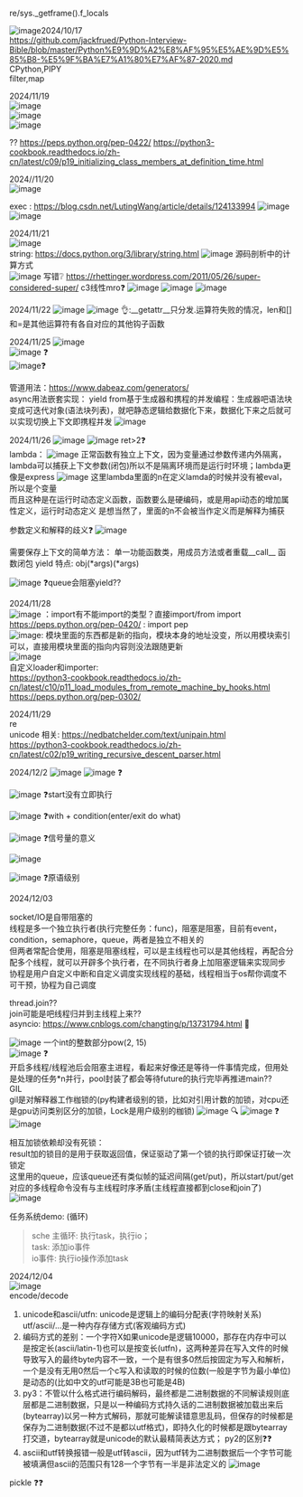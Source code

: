 re/sys._getframe().f_locals  

![image](https://github.com/user-attachments/assets/0233aabc-f9e1-4d76-90de-77d276246380)2024/10/17  
https://github.com/jackfrued/Python-Interview-Bible/blob/master/Python%E9%9D%A2%E8%AF%95%E5%AE%9D%E5%85%B8-%E5%9F%BA%E7%A1%80%E7%AF%87-2020.md  
CPython,PIPY  
filter,map  

2024/11/19  
![image](https://github.com/user-attachments/assets/5b53dae0-f7cb-49ac-9aa8-56dd1fe41349)  
![image](https://github.com/user-attachments/assets/09697bf3-1ef9-4c95-8720-9772c23b4f95)  
![image](https://github.com/user-attachments/assets/3856051c-32bc-4455-ba25-b7bdb3117e1a)

?? https://peps.python.org/pep-0422/
https://python3-cookbook.readthedocs.io/zh-cn/latest/c09/p19_initializing_class_members_at_definition_time.html

2024//11/20  
![image](https://github.com/user-attachments/assets/521030e5-27f9-4e23-b245-b7822451aab5)

exec  :
https://blog.csdn.net/LutingWang/article/details/124133994
![image](https://github.com/user-attachments/assets/1910e3ef-0561-41f0-9636-12e336bf26ca)
![image](https://github.com/user-attachments/assets/b3238fce-1901-45cb-8f62-ead0686654f8)


2024/11/21  
![image](https://github.com/user-attachments/assets/2e9a3f49-a999-461a-a025-8117c649e7eb)  
string: https://docs.python.org/3/library/string.html
![image](https://github.com/user-attachments/assets/a7b97bda-b77c-4ca1-aeb4-44d22db80f47) 源码剖析中的计算方式  
![image](https://github.com/user-attachments/assets/e9d7cc87-a71b-49f1-878f-c4189eca9e07)  写错❔
https://rhettinger.wordpress.com/2011/05/26/super-considered-super/  c3线性mro❓
![image](https://github.com/user-attachments/assets/61f94ea3-3ac3-4894-8340-643a09908548)
![image](https://github.com/user-attachments/assets/b9cd0419-f675-47d6-8958-8f75ba4a0a8a)
![image](https://github.com/user-attachments/assets/a7b9ba83-a4d8-4ad6-8807-1a25d22eef22)


2024/11/22
![image](https://github.com/user-attachments/assets/31c34a63-94c7-4754-b3b3-50b6abc0e7fe) 
![image](https://github.com/user-attachments/assets/ccf45782-0412-4dfd-a651-0f89e5f2d4cc)
👌:__getattr__只分发.运算符失败的情况，len和[]和=是其他运算符有各自对应的其他钩子函数

2024/11/25
![image](https://github.com/user-attachments/assets/04060b23-077a-4cf7-a377-1b232ff4cb2e)  
![image](https://github.com/user-attachments/assets/6ee4fcf8-5b11-4be6-bd82-c9a3e0fdca57) ❓  
![image](https://github.com/user-attachments/assets/065cf998-2b15-4239-94c5-26da2a6a9c8c)❓  

管道用法：https://www.dabeaz.com/generators/  
async用法嵌套实现：
yield from基于生成器和携程的并发编程：生成器吧语法块变成可迭代对象(语法块列表)，就吧静态逻辑给数据化下来，数据化下来之后就可以实现切换上下文即携程并发
![image](https://github.com/user-attachments/assets/1af958b4-2acd-485b-9f2d-473c15e596c9)

2024/11/26
![image](https://github.com/user-attachments/assets/22e4ded6-e172-4ea2-bdee-91d4c9125ebb)
![image](https://github.com/user-attachments/assets/9cd2511f-0d75-4215-8baa-8825dd21952e)  ret>2❓  
lambda：
![image](https://github.com/user-attachments/assets/5f265854-5e19-490e-9083-5df4f5bd80d8)  正常函数有独立上下文，因为变量通过参数传递内外隔离，lambda可以捕获上下文参数(闭包)所以不是隔离环境而是运行时环境；lambda更像是express
![image](https://github.com/user-attachments/assets/ffed9616-3270-44e8-b774-22b6d35d800c)  这里lambda里面的n在定义lamda的时候并没有被eval，所以是个变量  
而且这种是在运行时动态定义函数，函数要么是硬编码，或是用api动态的增加属性定义，运行时动态定义 是想当然了，里面的n不会被当作定义而是解释为捕获

参数定义和解释的歧义❓
![image](https://github.com/user-attachments/assets/e85241c5-8574-4849-a3af-e297596dd9cc)

需要保存上下文的简单方法：
单一功能函数类，用成员方法或者重载__call__
函数闭包
yield
特点: obj(*args)(*args)

![image](https://github.com/user-attachments/assets/42a800bc-9e76-412c-a938-6ddf5abf8525)  ❓queue会阻塞yield??


2024/11/28  
![image](https://github.com/user-attachments/assets/f42dc004-1176-4ca4-8856-84cd411742fa)  ：import有不能import的类型？直接import/from import
https://peps.python.org/pep-0420/  : import pep  
![image](https://github.com/user-attachments/assets/64636889-4ab5-440f-9394-e0d16b94a927): 模块里面的东西都是新的指向，模块本身的地址没变，所以用模块索引可以，直接用模块里面的指向内容则没法跟随更新  
![image](https://github.com/user-attachments/assets/fc08fa93-2a1a-401e-880a-3c456e4d2a3d)  
自定义loader和importer:  
https://python3-cookbook.readthedocs.io/zh-cn/latest/c10/p11_load_modules_from_remote_machine_by_hooks.html
https://peps.python.org/pep-0302/

  
2024/11/29   
re  
unicode 相关:  https://nedbatchelder.com/text/unipain.html    
https://python3-cookbook.readthedocs.io/zh-cn/latest/c02/p19_writing_recursive_descent_parser.html  

2024/12/2
![image](https://github.com/user-attachments/assets/bb5850af-98a3-4503-aa16-52ed6ee73a4a)
![image](https://github.com/user-attachments/assets/b563393f-1b76-4e2f-a17e-458ff518ee56)  ❓

![image](https://github.com/user-attachments/assets/2b0545d2-95fd-4daf-bc33-af10bc70a3be)  ❓start没有立即执行

![image](https://github.com/user-attachments/assets/b3a5b1ee-e0c9-442f-bcaa-674e79648788)   ❓with + condition(enter/exit do what)

![image](https://github.com/user-attachments/assets/be011162-d3db-43b8-b423-23576b5e038f)  ❓信号量的意义

![image](https://github.com/user-attachments/assets/76d54914-f164-44b0-ad73-85edf7c8c4b8)

![image](https://github.com/user-attachments/assets/9cbe11a5-a9f2-4f04-be87-a5b7fd5c7951)  ❓原语级别

2024/12/03  

socket/IO是自带阻塞的  
线程是多一个独立执行者(执行完整任务：func)，阻塞是阻塞，目前有event，condition，semaphore，queue，两者是独立不相关的   
但两者常配合使用，阻塞是阻塞线程，可以是主线程也可以是其他线程，再配合分配多个线程，就可以开辟多个执行者，在不同执行者身上加阻塞逻辑来实现同步  
协程是用户自定义中断和自定义调度实现线程的基础，线程相当于os帮你调度不可干预，协程为自己调度

thread.join??  
join可能是吧线程归并到主线程上来??  
asyncio: https://www.cnblogs.com/changting/p/13731794.html  🔎  

![image](https://github.com/user-attachments/assets/9ea65f33-daee-478f-94ed-40a1a9fa87be)  一个int的整数部分pow(2, 15)  
![image](https://github.com/user-attachments/assets/82bfca53-ba99-40a2-bd48-4d5cc1b6c6bb)  ❓  
开启多线程/线程池后会阻塞主进程，看起来好像还是等待一件事情完成，但用处是处理的任务*n并行，pool封装了都会等待future的执行完毕再推进main??   
GIL  
gil是对解释器工作枷锁的(py构建者级别的锁，比如对引用计数的加锁，对cpu还是gpu访问类别区分的加锁，Lock是用户级别的枷锁)
![image](https://github.com/user-attachments/assets/098ca093-77bb-4dfe-bbdd-cfaa838a97a1)  🔍
![image](https://github.com/user-attachments/assets/a8f97a80-7d67-42b9-94c8-b15a158d6260)  ❓
![image](https://github.com/user-attachments/assets/171a8f74-cf8b-439d-8e78-9b954d7e7e3e)  

相互加锁依赖却没有死锁：  
result加的锁目的是用于获取返回值，保证驱动了第一个锁的执行即保证打破一次锁定  
这里用的queue，应该queue还有类似帧的延迟间隔(get/put)，所以start/put/get对应的多线程命令没有与主线程时序矛盾(主线程直接都到close和join了)  
![image](https://github.com/user-attachments/assets/a2c96733-ff72-4888-9ac8-2c5dee19c971)  

任务系统demo:  (循环)
> sche 主循环: 执行task，执行io；  
> task: 添加io事件  
> io事件: 执行io操作添加task

2024/12/04  
![image](https://github.com/user-attachments/assets/843cfaed-b1dc-455a-ad99-cfde069c1646)   
encode/decode  
1. unicode和ascii/utfn: unicode是逻辑上的编码分配表(字符映射关系)  utf/ascii/...是一种内存存储方式(客观编码方式)  
2. 编码方式的差别：一个字符X如果unicode是逻辑10000，那存在内存中可以是按定长(ascii/latin-1)也可以是按变长(utfn)，这两种差异在写入文件的时候导致写入的最终byte内容不一致，一个是有很多0然后按固定为写入和解析，一个是没有无用0然后一个c写入和读取的时候的位数(一般是字节为最小单位)是动态的(比如中文的utf可能是3B也可能是4B)  
3. py3：不管以什么格式进行编码解码，最终都是二进制数据的不同解读规则底层都是二进制数据，只是以一种编码方式持久话的二进制数据被加载出来后(bytearray)以另一种方式解码，那就可能解读错意思乱码，但保存的时候都是保存为二进制数据(不过不是都以utf格式)，即持久化的时候都是跟bytearray打交道，bytearray就是unicode的默认最精简表达方式；  py2的区别❓❓
4. ascii和utf转换报错一般是utf转ascii，因为utf转为二进制数据后一个字节可能被填满但ascii的范围只有128一个字节有一半是非法定义的
![image](https://github.com/user-attachments/assets/6f04d6bf-ac65-46bb-9d7f-0da5a9e23421)

pickle  ❓❓



